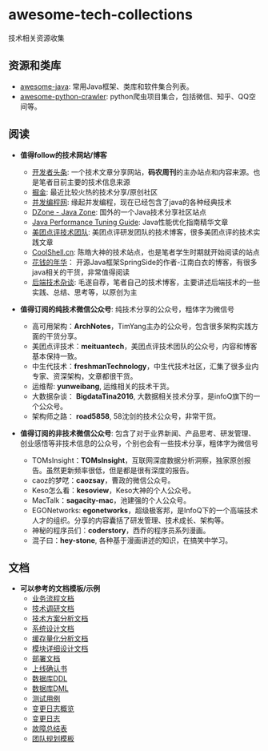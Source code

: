 # awesome-tech-collections

技术相关资源收集

## 资源和类库

- [awesome-java](awesome-java.md): 常用Java框架、类库和软件集合列表。
- [awesome-python-crawler](awesome-python-crawler.md): python爬虫项目集合，包括微信、知乎、QQ空间等。

## 阅读

- **值得follow的技术网站/博客**
	- [开发者头条](http://toutiao.io): 一个技术文章分享网站，**码农周刊**的主办站点和内容来源。也是笔者目前主要的技术信息来源
	- [掘金](http://gold.xitu.io/): 最近比较火热的技术分享/原创社区
	- [并发编程网](http://ifeve.com/): 缘起并发编程，现在已经包含了java的各种经典技术
	- [DZone - Java Zone](https://dzone.com/java-jdk-development-tutorials-tools-news): 国外的一个Java技术分享社区站点
	- [Java Performance Tuning Guide](http://java-performance.info): Java性能优化指南精华文章
	- [美团点评技术团队](http://tech.meituan.com/): 美团点评研发团队的技术博客，很多美团点评的技术实践文章
	- [CoolShell.cn](http://coolshell.cn/): 陈皓大神的技术站点，也是笔者学生时期就开始阅读的站点
	- [花钱的年华](http://calvin1978.blogcn.com/)： 开源Java框架SpringSide的作者-江南白衣的博客，有很多java相关的干货，非常值得阅读
	- [后端技术杂谈](http://rowkey.me): 毛遂自荐，笔者自己的技术博客，主要讲述后端技术的一些实践、总结、思考等，以原创为主
	
- **值得订阅的纯技术微信公众号**: 纯技术分享的公众号，粗体字为微信号
	- 高可用架构：**ArchNotes**，TimYang主办的公众号，包含很多架构实践方面的干货分享。
	- 美团点评技术：**meituantech**，美团点评技术团队的公众号，内容和博客基本保持一致。
	- 中生代技术：**freshmanTechnology**，中生代技术社区，汇集了很多业内专家、资深架构，文章都很干货。
	- 运维帮: **yunweibang**, 运维相关的技术干货。
	- 大数据杂谈： **BigdataTina2016**, 大数据相关技术分享，是infoQ旗下的一个公众号。
	- 架构师之路： **road5858**, 58沈剑的技术公众号，非常干货。

- **值得订阅的非技术微信公众号**: 包含了对于业界新闻、产品思考、研发管理、创业感悟等非技术信息的公众号，个别也会有一些技术分享，粗体字为微信号
	- TOMsInsight：**TOMsInsight**，互联网深度数据分析洞察，独家原创报告。虽然更新频率很低，但是都是很有深度的报告。
	- caoz的梦呓：**caozsay**，曹政的微信公众号。
	- Keso怎么看：**kesoview**，Keso大神的个人公众号。
	- MacTalk：**sagacity-mac**，池建强的个人公众号。
	- EGONetworks: **egonetworks**，超级极客邦，是InfoQ下的一个高端技术人才的组织。分享的内容囊括了研发管理、技术成长、架构等。
	- 神秘的程序员们：**coderstory**，西乔的程序员系列漫画。
	- 混子曰：**hey-stone**, 各种基于漫画讲述的知识，在搞笑中学习。

## 文档

- **可以参考的文档模板/示例**
	- [业务流程文档](document/business.md)
	- [技术调研文档](document/tech-research.md)
	- [技术方案分析文档](document/tech-analysis.md)
	- [系统设计文档](document/arch.md)
	- [缓存量化分析文档](docoment/cache.md)
	- [模块详细设计文档](document/module.md)
	- [部署文档](document/deploy.md)
	- [上线确认书](document/deploy_review.md)
	- [数据库DDL](document/schemal(DDL).sql)
	- [数据库DML](document/query(DML).md)
	- [测试用例](document/test-case.md)
	- [变更日志概览](document/changeLogOverview.md)
	- [变更日志](document/changeLog.md)
	- [故障总结表](document/accident_notes.md)
	- [团队规划模板](document/team_plan.md)
